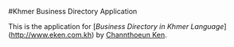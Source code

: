 #Khmer Business Directory Application

This is the application for [*Business Directory in Khmer Language*]
(http://www.eken.com.kh) by [Channthoeun Ken](http://www.eken.com.kh).
